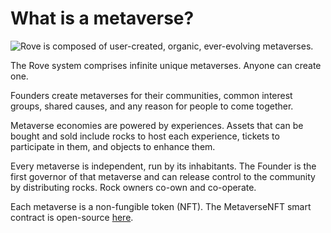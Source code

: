 # What is a metaverse?

![Rove is composed of user-created, organic, ever-evolving metaverses.](https://lh4.googleusercontent.com/B1gbYElR5SlTUmqVbGUG9DzrolnNv03aj7-lxm1rpbmxhgy7hRSyK9hx8fS9By5h9U9Y8uc7kkx4vuwWF7NOfwJX2jpYt1toUjXQNhGd0TbI7O36coEXUfuXB15\_VZ\_R2f3Nl7i8)

The Rove system comprises infinite unique metaverses. Anyone can create one.

Founders create metaverses for their communities, common interest groups, shared causes, and any reason for people to come together.

Metaverse economies are powered by experiences. Assets that can be bought and sold include rocks to host each experience, tickets to participate in them, and objects to enhance them.

Every metaverse is independent, run by its inhabitants. The Founder is the first governor of that metaverse and can release control to the community by distributing rocks. Rock owners co-own and co-operate.

Each metaverse is a non-fungible token (NFT). The MetaverseNFT smart contract is open-source [here](https://github.com/rove-to/evm-smart-contracts/blob/main/contracts/MetaverseNFT.sol).

